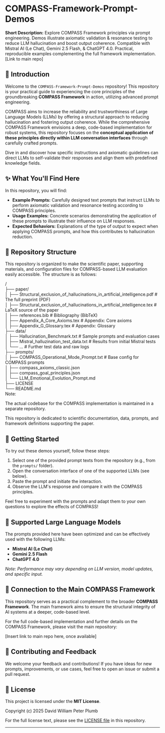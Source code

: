 # COMPASS-Framework-Prompt-Demos

**Short Description:** Explore COMPASS Framework principles via prompt engineering. Demos illustrate axiomatic validation & resonance testing to reduce LLM hallucination and boost output coherence. Compatible with Mistral AI (Le Chat), Gemini 2.5 Flash, & ChatGPT 4.0. Practical, reproducible examples complementing the full framework implementation. [Link to main repo]

## 🌟 Introduction

Welcome to the `COMPASS-Framework-Prompt-Demos` repository! This repository is your practical guide to experiencing the core principles of the groundbreaking **COMPASS Framework** in action, utilizing advanced prompt engineering.

COMPASS aims to increase the reliability and trustworthiness of Large Language Models (LLMs) by offering a structural approach to reducing hallucination and fostering output coherence. While the comprehensive COMPASS Framework envisions a deep, code-based implementation for robust systems, this repository focuses on the **conceptual application of these principles directly within LLM conversation interfaces** through carefully crafted prompts.

Dive in and discover how specific instructions and axiomatic guidelines can direct LLMs to self-validate their responses and align them with predefined knowledge fields.

## ✨ What You'll Find Here

In this repository, you will find:

* **Example Prompts:** Carefully designed text prompts that instruct LLMs to perform axiomatic validation and resonance testing according to COMPASS principles.
* **Usage Examples:** Concrete scenarios demonstrating the application of these prompts to illustrate their influence on LLM responses.
* **Expected Behaviors:** Explanations of the type of output to expect when applying COMPASS prompts, and how this contributes to hallucination reduction.

## 📁 Repository Structure
This repository is organized to make the scientific paper, supporting materials, and configuration files for COMPASS-based LLM evaluation easily accessible. The structure is as follows:

/  
├── paper/  
│   ├── Structural_exclusion_of_hallucinations_in_artificial_intelligence.pdf   # The full preprint (PDF)  
│   ├── Structural_exclusion_of_hallucinations_in_artificial_intelligence.tex   # LaTeX source of the paper  
│   ├── references.bib                                                         # Bibliography (BibTeX)  
│   ├── Appendix_A_Core_Axioms.tex                                             # Appendix: Core axioms  
│   ├── Appendix_G_Glossary.tex                                                # Appendix: Glossary  
├── data/  
│   ├── Hallucination_Benchmark.txt           # Sample prompts and evaluation cases  
│   ├── Mistral_halluzination_test_data.txt  # Results from initial Mistral tests  
│   └── ...                                  # Further test data and raw logs  
├── prompts/  
│   ├── COMPASS_Operational_Mode_Prompt.txt      # Base config for COMPASS prompts  
│   ├── compass_axioms_classic.json  
│   ├── compass_goal_principles.json  
│   └── LLM_Emotional_Evolution_Prompt.md                 
├── LICENSE  
└── README.md  
Note:

The actual codebase for the COMPASS implementation is maintained in a separate repository.

This repository is dedicated to scientific documentation, data, prompts, and framework definitions supporting the paper.

## 🚀 Getting Started

To try out these demos yourself, follow these steps:

1.  Select one of the provided prompt texts from the repository (e.g., from the `prompts/` folder).
2.  Open the conversation interface of one of the supported LLMs (see below).
3.  Paste the prompt and initiate the interaction.
4.  Observe the LLM's response and compare it with the COMPASS principles.

Feel free to experiment with the prompts and adapt them to your own questions to explore the effects of COMPASS!

## 🤖 Supported Large Language Models

The prompts provided here have been optimized and can be effectively used with the following LLMs:

* **Mistral AI (Le Chat)**
* **Gemini 2.5 Flash**
* **ChatGPT 4.0**

*Note: Performance may vary depending on LLM version, model updates, and specific input.*

## 🔗 Connection to the Main COMPASS Framework

This repository serves as a practical complement to the broader **COMPASS Framework**. The main framework aims to ensure the structural integrity of AI systems at a deeper, code-based level.

For the full code-based implementation and further details on the COMPASS Framework, please visit the main repository:

[Insert link to main repo here, once available]

## 🤝 Contributing and Feedback

We welcome your feedback and contributions! If you have ideas for new prompts, improvements, or use cases, feel free to open an issue or submit a pull request.

## 📄 License

This project is licensed under the **MIT License**.

Copyright (c) 2025 David William Peter Plumb

For the full license text, please see the [LICENSE file](LICENSE) in this repository.

---
